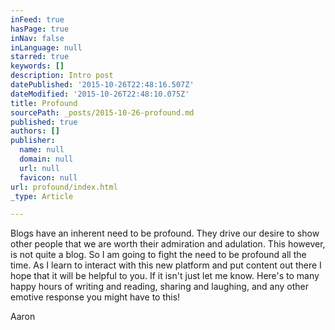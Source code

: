 ```yaml
---
inFeed: true
hasPage: true
inNav: false
inLanguage: null
starred: true
keywords: []
description: Intro post
datePublished: '2015-10-26T22:48:16.507Z'
dateModified: '2015-10-26T22:48:10.075Z'
title: Profound
sourcePath: _posts/2015-10-26-profound.md
published: true
authors: []
publisher:
  name: null
  domain: null
  url: null
  favicon: null
url: profound/index.html
_type: Article

---
```

Blogs have an inherent need to be profound. They drive our desire to show other people that we are worth their admiration and adulation. This however, is not quite a blog. So I am going to fight the need to be profound all the time. As I learn to interact with this new platform and put content out there I hope that it will be helpful to you. If it isn't just let me know. Here's to many happy hours of writing and reading, sharing and laughing, and any other emotive response you might have to this!

Aaron